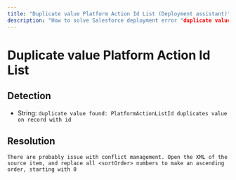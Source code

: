 ```yaml
---
title: "Duplicate value Platform Action Id List (Deployment assistant)"
description: "How to solve Salesforce deployment error "duplicate value found: PlatformActionListId duplicates value on record with id""
---
```

<!-- markdownlint-disable MD013 -->
# Duplicate value Platform Action Id List

## Detection

- String: `duplicate value found: PlatformActionListId duplicates value on record with id`

## Resolution

```shell
There are probably issue with conflict management. Open the XML of the source item, and replace all <sortOrder> numbers to make an ascending order, starting with 0
```
